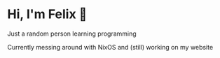 # Hi, I'm Felix 👋

Just a random person learning programming

Currently messing around with NixOS and (still) working on my website
